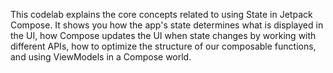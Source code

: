 This codelab explains the core concepts related to using State in Jetpack Compose. It shows you how the app's state determines what is displayed in the UI, how Compose updates the UI when state changes by working with different APIs, how to optimize the structure of our composable functions, and using ViewModels in a Compose world.

